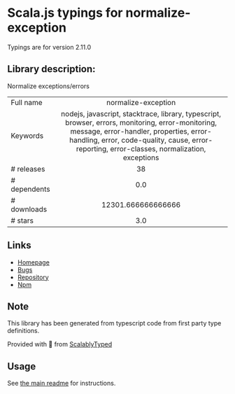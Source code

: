 
# Scala.js typings for normalize-exception

Typings are for version 2.11.0

## Library description:
Normalize exceptions/errors

|                    |                 |
| ------------------ | :-------------: |
| Full name          | normalize-exception |
| Keywords           | nodejs, javascript, stacktrace, library, typescript, browser, errors, monitoring, error-monitoring, message, error-handler, properties, error-handling, error, code-quality, cause, error-reporting, error-classes, normalization, exceptions |
| # releases         | 38 |
| # dependents       | 0.0 |
| # downloads        | 12301.666666666666 |
| # stars            | 3.0 |

## Links
- [Homepage](https://www.github.com/ehmicky/normalize-exception)
- [Bugs](https://github.com/ehmicky/normalize-exception/issues)
- [Repository](https://github.com/ehmicky/normalize-exception)
- [Npm](https://www.npmjs.com/package/normalize-exception)
    


## Note
This library has been generated from typescript code from first party type definitions.

Provided with :purple_heart: from [ScalablyTyped](https://github.com/oyvindberg/ScalablyTyped)

## Usage
See [the main readme](../../readme.md) for instructions.


